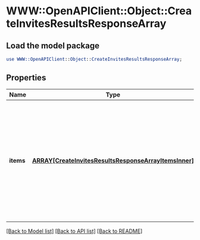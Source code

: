 # WWW::OpenAPIClient::Object::CreateInvitesResultsResponseArray

## Load the model package
```perl
use WWW::OpenAPIClient::Object::CreateInvitesResultsResponseArray;
```

## Properties
Name | Type | Description | Notes
------------ | ------------- | ------------- | -------------
**items** | [**ARRAY[CreateInvitesResultsResponseArrayItemsInner]**](CreateInvitesResultsResponseArrayItemsInner.md) | List of invite/request creation status. If there is an error, an exception object will be returned. If the action was successfully completed, an invite object will be returned. | [optional] 

[[Back to Model list]](../README.md#documentation-for-models) [[Back to API list]](../README.md#documentation-for-api-endpoints) [[Back to README]](../README.md)


